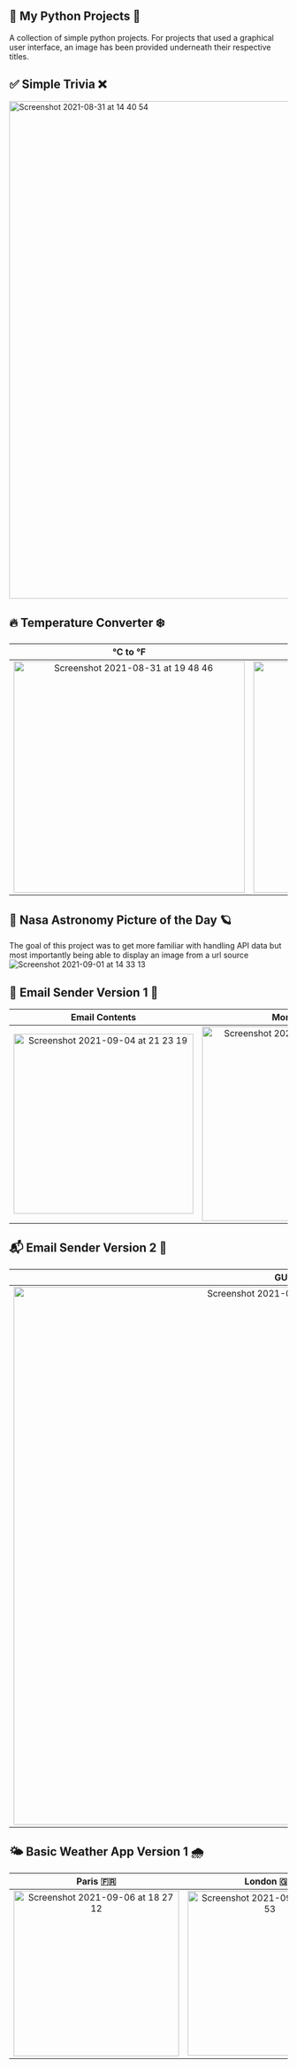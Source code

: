 ## 🐍 My Python Projects 🐍
A collection of simple python projects. For projects that used a graphical user interface, an image has been provided underneath their respective titles.

## ✅ Simple Trivia ❌

<img width="899" alt="Screenshot 2021-08-31 at 14 40 54" src="https://user-images.githubusercontent.com/64978825/131513004-17708662-0dc6-4b7d-93f4-00a197310887.png">

## 🔥 Temperature Converter ❄️

°C to °F         |  °F to °C
:-------------------------:|:-------------------------:
<img width="418" alt="Screenshot 2021-08-31 at 19 48 46" src="https://user-images.githubusercontent.com/64978825/131559348-b8ed88f3-5f0d-4fdf-9bbf-becfa416bb4f.png"> |  <img width="418" alt="Screenshot 2021-08-31 at 19 48 29" src="https://user-images.githubusercontent.com/64978825/131559352-6a54e95a-b69a-4e3f-9132-41b661050d53.png">

## 🔭 Nasa Astronomy Picture of the Day 🪐
The goal of this project was to get more familiar with handling API data but most importantly being able to display an image from a url source
![Screenshot 2021-09-01 at 14 33 13](https://user-images.githubusercontent.com/64978825/131680796-35454174-373c-4fff-a6c4-5635a1d6d597.png)

## 📧 Email Sender Version 1 📩
Email Contents |  More Details
:-------------------------:|:-------------------------:
<img width="325" alt="Screenshot 2021-09-04 at 21 23 19" src="https://user-images.githubusercontent.com/64978825/132107238-e16d9d6d-02ca-451e-9c50-ec6d20d83edc.png"> |<img width="351" alt="Screenshot 2021-09-04 at 21 23 26" src="https://user-images.githubusercontent.com/64978825/132107237-9c2d8f6a-2147-42a8-baa1-b2d4a55b31d8.png">


## 📬 Email Sender Version 2 📮

GUI |  Gmail Inbox
:-------------------------:|:-------------------------:
<img width="972" alt="Screenshot 2021-09-05 at 21 30 21" src="https://user-images.githubusercontent.com/64978825/132140696-f5cab53c-67e0-4f24-9e5b-0aef08bbc50c.png"> |<img width="745" alt="Screenshot 2021-09-05 at 21 30 31" src="https://user-images.githubusercontent.com/64978825/132140695-68f60705-4f6b-4a08-bd35-125671f4bada.png">

## 🌤 Basic Weather App Version 1 🌧

Paris 🇫🇷  |  London 🇬🇧 | Tokyo 🇯🇵
:-------------------------:|:-------------------------:|:-------------------------:
<img width="299" alt="Screenshot 2021-09-06 at 18 27 12" src="https://user-images.githubusercontent.com/64978825/132249211-282d9eb4-45f2-4f75-9581-5a3e42a7ed33.png"> |<img width="297" alt="Screenshot 2021-09-06 at 18 26 53" src="https://user-images.githubusercontent.com/64978825/132249216-aa20f80c-f976-42b2-8440-d79fe67b7eec.png"> | <img width="294" alt="Screenshot 2021-09-06 at 18 26 39" src="https://user-images.githubusercontent.com/64978825/132249219-84b2176f-897e-4d1e-8148-4a88b3c53070.png"> |


